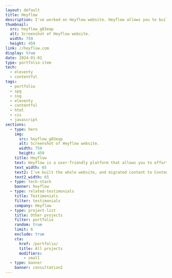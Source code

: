 ```yaml
---
layout: default
title: Heyflow
description: I've worked on Heyflow website. Heyflow allows you to build interactive flows and forms effortlessly without the need for any coding expertise.
thumbnail:
  src: heyflow_g83eap
  alt: Screenshot of Heyflow website.
  width: 759
  height: 459
link: //heyflow.com
display: true
date: 2024-01-01
type: portfolio-item
tech:
  - eleventy
  - contentful
tags:
  - portfolio
  - spg
  - ssg
  - eleventy
  - contentful
  - html
  - css
  - javascript
sections:
  - type: hero
    img:
      src: heyflow_g83eap
      alt: Screenshot of Heyflow website.
      width: 759
      height: 459
    title: Heyflow
    text: Heyflow is a user-friendly platform that allows you to effortlessly build interactive flows, multi-step forms, lead funnels, and customized landing pages to engage your website visitors and drive conversions - all without the need for any coding expertise.
    text_width: 65
    text2: I've built the whole website, and migrated content to Contentful.
    text2_width: 65
  - type: tech-stack
    banner: heyflow
  - type: related-testimonials
    title: Testimonials
    filter: testimonials
    company: Heyflow
  - type: project-list
    title: Other projects
    filter: portfolio
    random: true
    limit: 6
    exclude: true
    cta:
      href: /portfolio/
      title: All projects
      modifiers:
        - small
  - type: banner
    banner: consultation2
---
```

